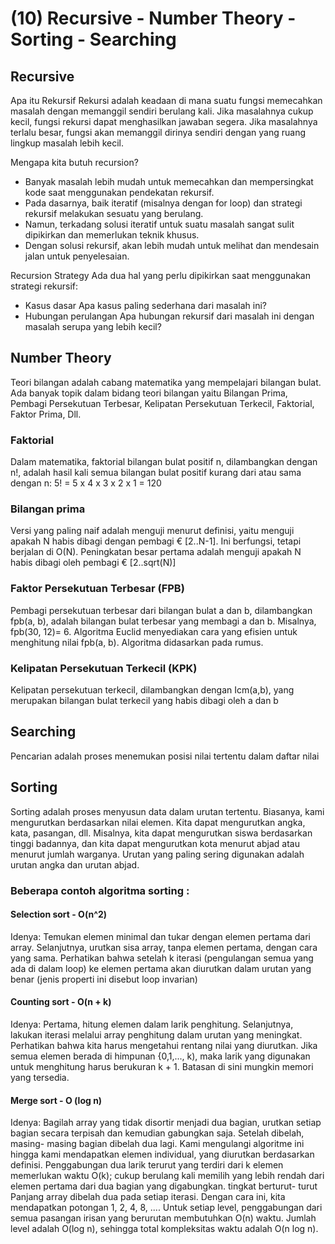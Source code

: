# (10) Recursive - Number Theory - Sorting - Searching

## Recursive
Apa itu Rekursif
Rekursi adalah keadaan di mana suatu fungsi memecahkan masalah dengan memanggil sendiri berulang kali. Jika masalahnya cukup kecil, fungsi rekursi dapat menghasilkan jawaban segera. Jika masalahnya terlalu besar, fungsi akan memanggil dirinya sendiri dengan yang ruang lingkup masalah lebih kecil.

Mengapa kita butuh recursion?
- Banyak masalah lebih mudah untuk memecahkan dan mempersingkat kode saat menggunakan pendekatan rekursif. 
- Pada dasarnya, baik iteratif (misalnya dengan for loop) dan strategi rekursif melakukan sesuatu yang berulang. 
- Namun, terkadang solusi iteratif untuk suatu masalah sangat sulit dipikirkan dan memerlukan teknik khusus. 
- Dengan solusi rekursif, akan lebih mudah untuk melihat dan mendesain jalan untuk penyelesaian.

Recursion Strategy
Ada dua hal yang perlu dipikirkan saat menggunakan strategi rekursif: 
- Kasus dasar 
Apa kasus paling sederhana dari masalah ini? 
- Hubungan perulangan 
Apa hubungan rekursif dari masalah ini dengan masalah serupa yang lebih kecil?

## Number Theory
Teori bilangan adalah cabang matematika yang mempelajari bilangan bulat. Ada banyak topik dalam bidang teori bilangan yaitu Bilangan Prima, Pembagi Persekutuan Terbesar, Kelipatan Persekutuan Terkecil, Faktorial, Faktor Prima, Dll.

### Faktorial
Dalam matematika, faktorial bilangan bulat positif n, dilambangkan dengan n!, adalah hasil kali semua bilangan bulat positif kurang dari atau sama dengan n: 5! = 5 x 4 x 3 x 2 x 1 = 120

### Bilangan prima
Versi yang paling naif adalah menguji menurut definisi, yaitu menguji apakah N habis dibagi dengan pembagi € [2..N-1]. Ini berfungsi, tetapi berjalan di O(N). Peningkatan besar pertama adalah menguji apakah N habis dibagi oleh pembagi € [2..sqrt(N)]

### Faktor Persekutuan Terbesar (FPB)
Pembagi persekutuan terbesar dari bilangan bulat a dan b, dilambangkan fpb(a, b), adalah bilangan bulat terbesar yang membagi a dan b. 
Misalnya, fpb(30, 12)= 6. Algoritma Euclid menyediakan cara yang efisien untuk menghitung nilai fpb(a, b). Algoritma didasarkan pada rumus.

### Kelipatan Persekutuan Terkecil (KPK)
Kelipatan persekutuan terkecil, dilambangkan dengan Icm(a,b), yang merupakan bilangan bulat terkecil yang habis dibagi oleh a dan b


## Searching
Pencarian adalah proses menemukan posisi nilai tertentu dalam daftar nilai


## Sorting
Sorting adalah proses menyusun data dalam urutan tertentu. Biasanya, kami mengurutkan berdasarkan nilai elemen. Kita dapat mengurutkan angka, kata, pasangan, dll. Misalnya, kita dapat mengurutkan siswa berdasarkan tinggi badannya, dan kita dapat mengurutkan kota menurut abjad atau menurut jumlah warganya. Urutan yang paling sering digunakan adalah urutan angka dan urutan abjad.

### Beberapa contoh algoritma sorting :
#### Selection sort - O(n^2)
Idenya: Temukan elemen minimal dan tukar dengan elemen pertama dari array. Selanjutnya, urutkan sisa array, tanpa elemen pertama, dengan cara yang sama. 
Perhatikan bahwa setelah k iterasi (pengulangan semua yang ada di dalam loop) ke elemen pertama akan diurutkan dalam urutan yang benar (jenis properti ini disebut loop invarian)

#### Counting sort - O(n + k)
Idenya: Pertama, hitung elemen dalam larik penghitung. Selanjutnya, lakukan iterasi melalui array penghitung dalam urutan yang meningkat.
Perhatikan bahwa kita harus mengetahui rentang nilai yang diurutkan. Jika semua elemen berada di himpunan {0,1,..., k), maka larik yang digunakan untuk menghitung harus berukuran k + 1. Batasan di sini mungkin memori yang tersedia.

#### Merge sort - O (log n)
Idenya: Bagilah array yang tidak disortir menjadi dua bagian, urutkan setiap bagian secara terpisah dan kemudian gabungkan saja. Setelah dibelah, masing- masing bagian dibelah dua lagi. Kami mengulangi algoritme ini hingga kami mendapatkan elemen individual, yang diurutkan berdasarkan definisi. Penggabungan dua larik terurut yang terdiri dari k elemen memerlukan waktu O(k); cukup berulang kali memilih yang lebih rendah dari elemen pertama dari dua bagian yang digabungkan. tingkat berturut- turut Panjang array dibelah dua pada setiap iterasi. Dengan cara ini, kita mendapatkan potongan 1, 2, 4, 8, .... Untuk setiap level, penggabungan dari semua pasangan irisan yang berurutan membutuhkan O(n) waktu. Jumlah level adalah O(log n), sehingga total kompleksitas waktu adalah O(n log n).
